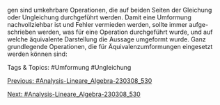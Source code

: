 gen sind umkehrbare Operationen, die auf beiden Seiten der Gleichung oder Ungleichung durchgeführt
werden. Damit eine Umformung nachvollziehbar ist und Fehler vermieden werden, sollte immer aufge-
schrieben werden, was für eine Operation durchgeführt wurde, und auf welche äquivalente Darstellung
die Aussage umgeformt wurde.
Ganz grundlegende Operationen, die für Äquivalenzumformungen eingesetzt werden können sind:

   Tags & Topics:
   #Umformung
   #Ungleichung

[Previous: #Analysis-Lineare_Algebra-230308_530](Analysis-Lineare_Algebra-230308_530.md)

[Next: #Analysis-Lineare_Algebra-230308_530](Analysis-Lineare_Algebra-230308_530.md)